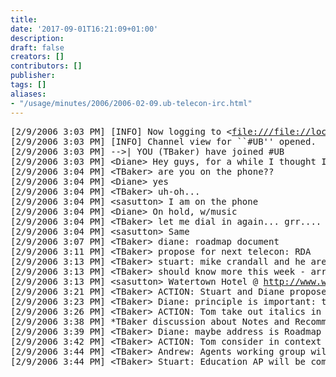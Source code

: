 ```yaml
---
title: 
date: '2017-09-01T16:21:09+01:00'
description: 
draft: false
creators: []
contributors: []
publisher: 
tags: []
aliases:
- "/usage/minutes/2006/2006-02-09.ub-telecon-irc.html"
---
```


<pre>
[2/9/2006 3:03 PM] [INFO] Now logging to &lt;<a href="file:///file://localhost/e:/u/folders/2006-01-26.ubcall.log&amp;gt">file:///file://localhost/e:/u/folders/2006-01-26.ubcall.log&amp;gt</a>;.
[2/9/2006 3:03 PM] [INFO] Channel view for ``#UB'' opened.
[2/9/2006 3:03 PM] --&gt;| YOU (TBaker) have joined #UB
[2/9/2006 3:03 PM] &lt;Diane&gt; Hey guys, for a while I thought I was on the wrong line ... ;-)
[2/9/2006 3:04 PM] &lt;TBaker&gt; are you on the phone??
[2/9/2006 3:04 PM] &lt;Diane&gt; yes
[2/9/2006 3:04 PM] &lt;TBaker&gt; uh-oh...
[2/9/2006 3:04 PM] &lt;sasutton&gt; I am on the phone
[2/9/2006 3:04 PM] &lt;Diane&gt; On hold, w/music
[2/9/2006 3:04 PM] &lt;TBaker&gt; let me dial in again... grr....
[2/9/2006 3:04 PM] &lt;sasutton&gt; Same
[2/9/2006 3:07 PM] &lt;TBaker&gt; diane: roadmap document
[2/9/2006 3:11 PM] &lt;TBaker&gt; propose for next telecon: RDA
[2/9/2006 3:13 PM] &lt;TBaker&gt; stuart: mike crandall and he are making arrangements
[2/9/2006 3:13 PM] &lt;TBaker&gt; should know more this week - arrangements with hotel nearby
[2/9/2006 3:13 PM] &lt;sasutton&gt; Watertown Hotel @ <a href="http://www.watertownseattle.com/">http://www.watertownseattle.com/</a>
[2/9/2006 3:21 PM] &lt;TBaker&gt; ACTION: Stuart and Diane propose additional wording on 5.7.
[2/9/2006 3:23 PM] &lt;TBaker&gt; Diane: principle is important: that people who did not participate in the discussion should not be able to vote
[2/9/2006 3:26 PM] &lt;TBaker&gt; ACTION: Tom take out italics in Process document
[2/9/2006 3:38 PM] *TBaker discussion about Notes and Recommendations ("DCMI recommends" is implied)
[2/9/2006 3:39 PM] &lt;TBaker&gt; Diane: maybe address is Roadmap - categories of documentation - "step back and look at things"
[2/9/2006 3:42 PM] &lt;TBaker&gt; ACTION: Tom consider in context of Roadmap (everyone to make suggestions)
[2/9/2006 3:44 PM] &lt;TBaker&gt; Andrew: Agents working group will have AP for Mexico
[2/9/2006 3:44 PM] &lt;TBaker&gt; Stuart: Education AP will be coming, but not by Mexico
</pre>
